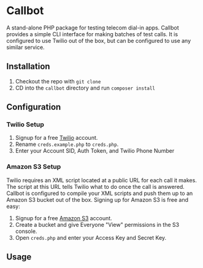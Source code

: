 # Callbot

A stand-alone PHP package for testing telecom dial-in apps. Callbot provides a simple CLI interface for making batches of test calls. It is configured to use Twilio out of the box, but can be configured to use any similar service.

## Installation

1. Checkout the repo with `git clone`
2. CD into the `callbot` directory and run `composer install`

## Configuration

### Twilio Setup

1. Signup for a free [Twilio](https://www.twilio.com/try-twilio) account.
2. Rename `creds.example.php` to `creds.php`.
3. Enter your Account SID, Auth Token, and Twilio Phone Number

### Amazon S3 Setup

Twilio requires an XML script located at a public URL for each call it makes. The script at this URL tells Twilio what to do once the call is answered. Callbot is configured to compile your XML scripts and push them up to an Amazon S3 bucket out of the box. Signing up for Amazon S3 is free and easy:

1. Signup for a free [Amazon S3](https://console.aws.amazon.com/s3/) account.
2. Create a bucket and give Everyone "View" permissions in the S3 console.
3. Open `creds.php` and enter your Access Key and Secret Key.

## Usage
